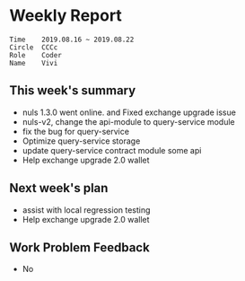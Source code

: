 # Weekly Report
```
Time	2019.08.16 ~ 2019.08.22
Circle	CCCc
Role	Coder
Name	Vivi
```
## This week's summary
- nuls 1.3.0 went online. and Fixed exchange upgrade issue
- nuls-v2, change the api-module to query-service module
- fix the bug for query-service
- Optimize query-service storage
- update query-service contract module some api
- Help exchange upgrade 2.0 wallet
## Next week's plan
- assist with local regression testing
- Help exchange upgrade 2.0 wallet
## Work Problem Feedback
- No

